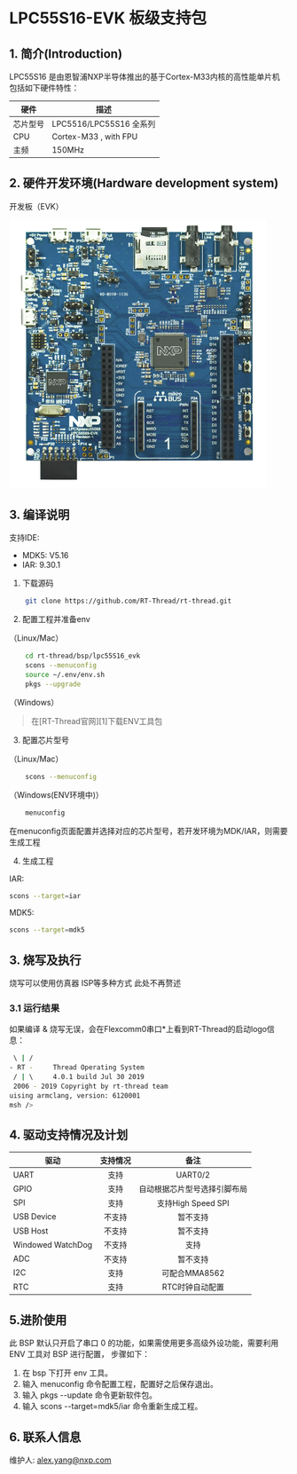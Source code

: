 # LPC55S16-EVK 板级支持包

## 1. 简介(Introduction)

LPC55S16 是由恩智浦NXP半导体推出的基于Cortex-M33内核的高性能单片机
包括如下硬件特性：

| 硬件 | 描述 |
| -- | -- |
|芯片型号| LPC5516/LPC55S16 全系列 |
|CPU| Cortex-M33 , with FPU |
|主频| 150MHz |

## 2. 硬件开发环境(Hardware development system)

开发板（EVK）

![开发板示意图](./figures/board.png)



## 3. 编译说明

支持IDE:

* MDK5: V5.16
* IAR: 9.30.1

1) 下载源码

```bash
    git clone https://github.com/RT-Thread/rt-thread.git
```

2) 配置工程并准备env

（Linux/Mac）

```bash
    cd rt-thread/bsp/lpc55S16_evk
    scons --menuconfig
    source ~/.env/env.sh
    pkgs --upgrade
```

（Windows）

>在[RT-Thread官网][1]下载ENV工具包

3) 配置芯片型号

（Linux/Mac）

```bash
    scons --menuconfig
```

（Windows(ENV环境中)）

```bash
    menuconfig
```

在menuconfig页面配置并选择对应的芯片型号，若开发环境为MDK/IAR，则需要生成工程

4) 生成工程

IAR:

```bash
scons --target=iar
```

MDK5:

```bash
scons --target=mdk5
```

## 3. 烧写及执行

烧写可以使用仿真器 ISP等多种方式 此处不再赘述

### 3.1 运行结果

如果编译 & 烧写无误，会在Flexcomm0串口*上看到RT-Thread的启动logo信息：

```bash
 \ | /
- RT -     Thread Operating System
 / | \     4.0.1 build Jul 30 2019
 2006 - 2019 Copyright by rt-thread team
uising armclang, version: 6120001
msh />
```


## 4. 驱动支持情况及计划

| 驱动       | 支持情况 | 备注                         |
| ---------- | :------: | :--------------------------: |
| UART       | 支持     | UART0/2                 |
| GPIO       | 支持     | 自动根据芯片型号选择引脚布局 |
| SPI        | 支持     | 支持High Speed SPI     |
| USB Device | 不支持 | 暂不支持          |
| USB Host   | 不支持  | 暂不支持      |
| Windowed WatchDog | 不支持  | 支持                        |
| ADC | 不支持 | 暂不支持 |
| I2C       | 支持     | 可配合MMA8562          |
| RTC        | 支持     | RTC时钟自动配置              |

## 5.进阶使用

此 BSP 默认只开启了串口 0 的功能，如果需使用更多高级外设功能，需要利用 ENV 工具对 BSP 进行配置， 步骤如下：

1. 在 bsp 下打开 env 工具。
2. 输入 menuconfig 命令配置工程，配置好之后保存退出。
3. 输入 pkgs --update 命令更新软件包。
4. 输入 scons --target=mdk5/iar 命令重新生成工程。

## 6. 联系人信息

维护人:
alex.yang@nxp.com
